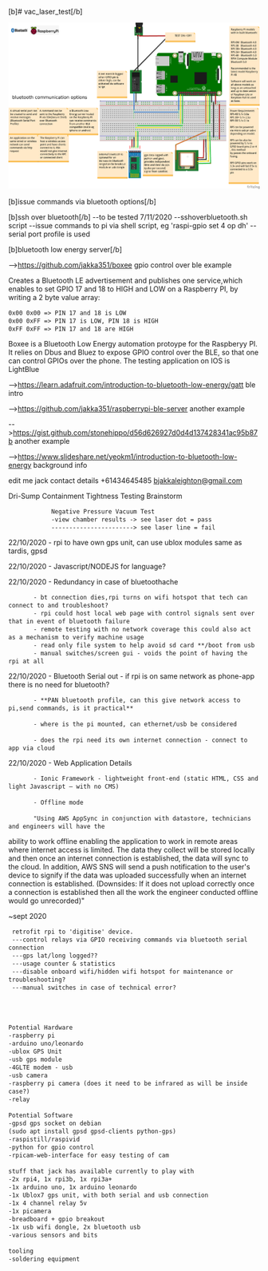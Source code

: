 [b]# vac_laser_test[/b]

![alt text](https://github.com/jakka351/vac_laser_test/blob/master/_updatebluetoothrasp.png?raw=true)


[b]issue commands via bluetooth options[/b]

[b]ssh over bluetooth[/b]
--to be tested 7/11/2020
--sshoverbluetooth.sh script
--issue commands to pi via shell script, eg 'raspi-gpio set 4 op dh'
--serial port profile is used


[b]bluetooth low energy server[/b]

-->https://github.com/jakka351/boxee gpio control over ble example

Creates a Bluetooth LE advertisement and publishes one service,which enables to set GPIO 17 and 18 to HIGH and LOW on a Raspberry PI, by writing a 2 byte value array:

    0x00 0x00 => PIN 17 and 18 is LOW
    0x00 0xFF => PIN 17 is LOW, PIN 18 is HIGH
    0xFF 0xFF => PIN 17 and 18 are HIGH

Boxee is a Bluetooth Low Energy automation protoype for the Raspberyy PI. It relies on Dbus and Bluez to expose GPIO control over the BLE, so that one can control GPIOs over the phone. The testing application on IOS is LightBlue


-->https://learn.adafruit.com/introduction-to-bluetooth-low-energy/gatt ble intro

-->https://github.com/jakka351/raspberrypi-ble-server another example

-->https://gist.github.com/stonehippo/d56d626927d0d4d137428341ac95b87b another example

-->https://www.slideshare.net/yeokm1/introduction-to-bluetooth-low-energy background info



edit me
jack contact details +61434645485 bjakkaleighton@gmail.com 

Dri-Sump Containment Tightness Testing Brainstorm

                Negative Pressure Vacuum Test
                -view chamber results -> see laser dot = pass
                -----------------------> see laser line = fail
               
                
22/10/2020 - rpi to have own gps unit,  can use ublox modules same as tardis, gpsd 

22/10/2020 - Javascript/NODEJS for language?

22/10/2020 - Redundancy in case of bluetoothache

           - bt connection dies,rpi turns on wifi hotspot that tech can connect to and troubleshoot? 
           - rpi could host local web page with control signals sent over that in event of bluetooth failure 
           - remote testing with no network coverage this could also act as a mechanism to verify machine usage
           - read only file system to help avoid sd card **/boot from usb
           - manual switches/screen gui - voids the point of having the rpi at all
           
22/10/2020 - Bluetooth Serial out
           - if rpi is on same network as phone-app there is no need for bluetooth?
           
           - **PAN bluetooth profile, can this give network access to pi,send commands, is it practical**
           
           - where is the pi mounted, can ethernet/usb be considered
           
           - does the rpi need its own internet connection - connect to app via cloud
           

22/10/2020 - Web Application Details

           - Ionic Framework - lightweight front-end (static HTML, CSS and light Javascript – with no CMS) 
           
           - Offline mode 
           
           "Using AWS AppSync in conjunction with datastore, technicians and engineers will have the
ability to work offline enabling the application to work in remote areas where internet access is
limited. The data they collect will be stored locally and then once an internet connection is
established, the data will sync to the cloud. In addition, AWS SNS will send a push notification
to the user's device to signify if the data was uploaded successfully when an internet
connection is established. (Downsides: If it does not upload correctly once a connection is
established then all the work the engineer conducted offline would go unrecorded)"



~sept 2020

     retrofit rpi to 'digitise' device.
     ---control relays via GPIO receiving commands via bluetooth serial connection
     ---gps lat/long logged??
     ---usage counter & statistics 
     ---disable onboard wifi/hidden wifi hotspot for maintenance or troubleshooting?
     ---manual switches in case of technical error?

     
     

    Potential Hardware
    -raspberry pi 
    -arduino uno/leonardo
    -ublox GPS Unit 
    -usb gps module
    -4GLTE modem - usb
    -usb camera
    -raspberry pi camera (does it need to be infrared as will be inside case?)
    -relay 

    Potential Software
    -gpsd gps socket on debian
    (sudo apt install gpsd gpsd-clients python-gps)
    -raspistill/raspivid
    -python for gpio control
    -rpicam-web-interface for easy testing of cam

    stuff that jack has available currently to play with
    -2x rpi4, 1x rpi3b, 1x rpi3a+
    -1x arduino uno, 1x arduino leonardo
    -1x Ublox7 gps unit, with both serial and usb connection
    -1x 4 channel relay 5v
    -1x picamera
    -breadboard + gpio breakout
    -1x usb wifi dongle, 2x bluetooth usb
    -various sensors and bits

    tooling
    -soldering equipment
